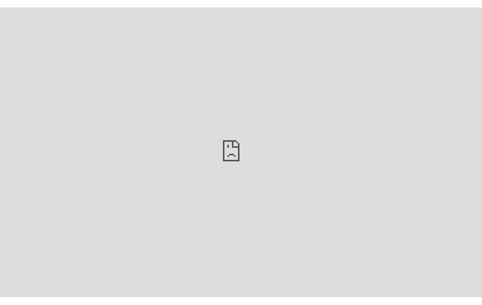 <!--- yes, this is an html page basically, but we want this to be embeded in our theme -->

<style>
#center {
    left: 50%;
    transform: translate(-50%, 0);
    position: absolute;
}
</style>

<div id="center">
    <iframe class="resizable" src="https://docs.google.com/presentation/d/e/2PACX-1vRs4qvKAWrpAqbxwUBzhSWsP1RaamXtedCWV4TqrRJbahy0tWE17Ff22GpzSco_Xg/embed?start=false&loop=false&delayms=60000" frameborder="0" width="1024px" height="576px" allowfullscreen="true" mozallowfullscreen="true" webkitallowfullscreen="true"></iframe>
</div>
<div class="resizable nowidth" style="width: 1px; height: 576px;"></div> 

<script>
function resizer() {
    const LENGTH_RATIO = 9.0/16.0;
    let width = document.body.clientWidth;
    let height = 576;

    if (width < 1024) {
        height = Math.round(width * LENGTH_RATIO);
    } else {
        width = 1024;
    }

    const collection = document.getElementsByClassName("resizable");
    for (let i = 0; i < collection.length; i++) {
        if (!collection[i].className.includes("nowidth")) {
            collection[i].style.width = width + "px";
        }
        collection[i].style.height = height + "px";
    }
}

window.addEventListener("resize", resizer);
resizer()
</script>